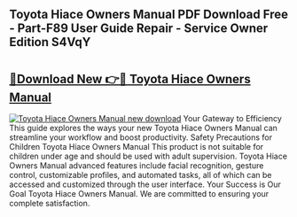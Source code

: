 ## Toyota Hiace Owners Manual PDF Download Free - Part-F89 User Guide Repair - Service Owner Edition S4VqY

# <h2><a href="http://cf16219.oget.top/?id=Toyota+Hiace+Owners+Manual">🔗Download New 👉🔴 Toyota Hiace Owners Manual</a></h2>

[![Toyota Hiace Owners Manual new download](https://i.imgur.com/5g1atiW.png)](http://cf16219.oget.top/?id=Toyota+Hiace+Owners+Manual)
Your Gateway to Efficiency This guide explores the ways your new Toyota Hiace Owners Manual can streamline your workflow and boost productivity. Safety Precautions for Children Toyota Hiace Owners Manual This product is not suitable for children under age and should be used with adult supervision. Toyota Hiace Owners Manual advanced features include facial recognition, gesture control, customizable profiles, and automated tasks, all of which can be accessed and customized through the user interface. Your Success is Our Goal Toyota Hiace Owners Manual. We are committed to ensuring your complete satisfaction.
